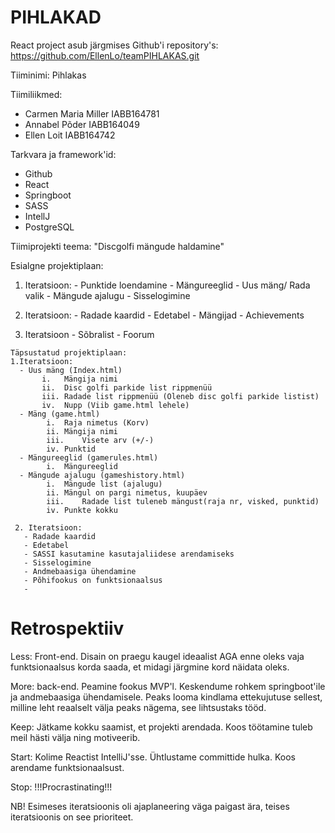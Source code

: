 # PIHLAKAD
React project asub järgmises Github'i repository's:
https://github.com/EllenLo/teamPIHLAKAS.git

Tiiminimi: Pihlakas

Tiimiliikmed:
- Carmen Maria Miller IABB164781
- Annabel Põder IABB164049
- Ellen Loit IABB164742

Tarkvara ja framework'id:
- Github
- React
- Springboot
- SASS
- IntellJ
- PostgreSQL

Tiimiprojekti teema: "Discgolfi mängude haldamine"

Esialgne projektiplaan:
  1. Iteratsioon:
    - Punktide loendamine
    - Mängureeglid
    - Uus mäng/ Rada valik
    - Mängude ajalugu
    - Sisselogimine
   
  2. Iteratsioon:
    - Radade kaardid
    - Edetabel
    - Mängijad
    - Achievements
    
  3. Iteratsioon
    - Sõbralist
    - Foorum
    
    Täpsustatud projektiplaan:
    1.Iteratsioon:
      - Uus mäng (Index.html)
           i. 	Mängija nimi
           ii.	Disc golfi parkide list rippmenüü 
           iii.	Radade list rippmenüü (Oleneb disc golfi parkide listist)
           iv.	Nupp (Viib game.html lehele)
      - Mäng (game.html)
            i.	Raja nimetus (Korv)
            ii.	Mängija nimi
            iii.	Visete arv (+/-)
            iv.	Punktid
      -	Mängureeglid (gamerules.html)
            i.	Mängureeglid
      -	Mängude ajalugu (gameshistory.html)
            i.	Mängude list (ajalugu)
            ii.	Mängul on pargi nimetus, kuupäev
            iii.	Radade list tuleneb mängust(raja nr, visked, punktid)
            iv.	Punkte kokku
            
     2. Iteratsioon:
       - Radade kaardid
       - Edetabel
       - SASSI kasutamine kasutajaliidese arendamiseks
       - Sisselogimine
       - Andmebaasiga ühendamine
       - Põhifookus on funktsionaalsus
       - 
       
# Retrospektiiv

  Less: Front-end. Disain on praegu kaugel ideaalist AGA enne oleks vaja funktsionaalsus korda saada, et midagi järgmine kord näidata oleks. 
  
  More: back-end. Peamine fookus MVP'l. Keskendume rohkem springboot'ile ja andmebaasiga ühendamisele. Peaks looma kindlama ettekujutuse sellest, milline leht reaalselt välja peaks nägema, see lihtsustaks tööd. 
  
  Keep: Jätkame kokku saamist, et projekti arendada. Koos töötamine tuleb  meil hästi välja ning motiveerib.  
  
  Start: Kolime Reactist IntelliJ'sse. Ühtlustame committide hulka. Koos arendame funktsionaalsust. 
  
  Stop: !!!Procrastinating!!! 
  
  NB! Esimeses iteratsioonis oli ajaplaneering väga paigast ära, teises iteratsioonis on see prioriteet. 



